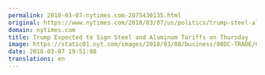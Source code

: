 ```yaml
---
permalink: 2018-03-07-nytimes.com-2075430135.html
original: https://www.nytimes.com/2018/03/07/us/politics/trump-steel-aluminum-tariffs.html?partner=rss&amp;emc=rss
domain: nytimes.com
title: Trump Expected to Sign Steel and Aluminum Tariffs on Thursday
image: https://static01.nyt.com/images/2018/03/08/business/08DC-TRADE/08DC-TRADE-mediumThreeByTwo440.jpg
date: 2018-03-07 19:51:08
translations: en
---
```


